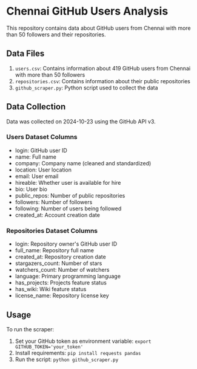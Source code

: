 # Chennai GitHub Users Analysis

This repository contains data about GitHub users from Chennai with more than 50 followers and their repositories.

## Data Files

1. `users.csv`: Contains information about 419 GitHub users from Chennai with more than 50 followers
2. `repositories.csv`: Contains information about their public repositories
3. `github_scraper.py`: Python script used to collect the data

## Data Collection

Data was collected on 2024-10-23 using the GitHub API v3.

### Users Dataset Columns
- login: GitHub user ID
- name: Full name
- company: Company name (cleaned and standardized)
- location: User location
- email: User email
- hireable: Whether user is available for hire
- bio: User bio
- public_repos: Number of public repositories
- followers: Number of followers
- following: Number of users being followed
- created_at: Account creation date

### Repositories Dataset Columns
- login: Repository owner's GitHub user ID
- full_name: Repository full name
- created_at: Repository creation date
- stargazers_count: Number of stars
- watchers_count: Number of watchers
- language: Primary programming language
- has_projects: Projects feature status
- has_wiki: Wiki feature status
- license_name: Repository license key

## Usage
To run the scraper:
1. Set your GitHub token as environment variable: `export GITHUB_TOKEN='your_token'`
2. Install requirements: `pip install requests pandas`
3. Run the script: `python github_scraper.py`
